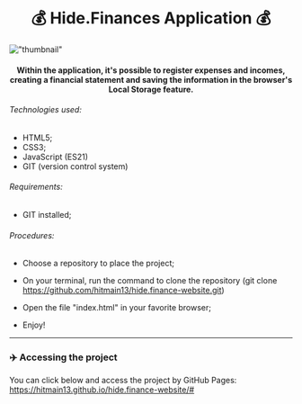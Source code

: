 <h1 align="center">
💰 Hide.Finances Application 💰
</h1>

!["thumbnail"](https://github.com/hitmain13/hide.finance-website/blob/main/thumbnail.png)

<h4 align="center">
 Within the application, it's possible to register expenses and incomes, creating a financial statement and saving the information in the browser's Local Storage feature.
</h4>

###### Technologies used:
 - HTML5;
 - CSS3;
 - JavaScript (ES21)
 - GIT (version control system)
 
 ###### Requirements:

- GIT installed;

###### Procedures:

- Choose a repository to place the project;

- On your terminal, run the command to clone the repository (git clone https://github.com/hitmain13/hide.finance-website.git)

- Open the file "index.html" in your favorite browser;

- Enjoy!
---

### ✈️ Accessing the project

You can click below and access the project by GitHub Pages:
https://hitmain13.github.io/hide.finance-website/#
